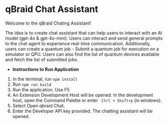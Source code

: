 # qBraid Chat Assistant

Welcome to the qBraid Chating Assistant! 

The idea is to create chat assistant that can help users to interact with an AI model (gpt-4o & gpt-4o-mini). Users can interact and send general prompts to the chat agent to experience real-time communication. Additionally, users can create a quantum job - Submit a quantum job for execution on a simulator or QPU. Users can also find the list of quantum devices available and fetch the list of submitted jobs. 

- **Instructions to Run Application** 
1. In the terminal, run `npm install`
2. Run `npm run build`
1. Run the application. Use F5
2. An Extension Development Host will be opened. In the development host, open the Command Palette or enter ` Ctrl + Shift+p` (in windows).
3. Select Open qbraid Chat.
4. Enter the Developer API key provided. The chatting assistant will be opened.

 